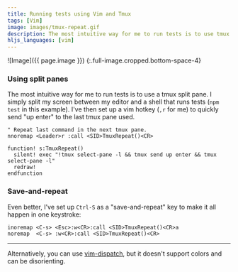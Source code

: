 ```yaml
---
title: Running tests using Vim and Tmux
tags: [Vim]
image: images/tmux-repeat.gif
description: The most intuitive way for me to run tests is to use tmux split panes.
hljs_languages: [vim]
---
```


![Image]({{ page.image }})
{:.full-image.cropped.bottom-space-4}

### Using split panes
The most intuitive way for me to run tests is to use a tmux split pane. I
simply split my screen between my editor and a shell that runs tests (`npm
test` in this example). I've then set up a vim hotkey (`,r` for me) to quickly send "up enter" to the last tmux pane used.

```vim
" Repeat last command in the next tmux pane.
nnoremap <Leader>r :call <SID>TmuxRepeat()<CR>

function! s:TmuxRepeat()
  silent! exec "!tmux select-pane -l && tmux send up enter && tmux select-pane -l"
  redraw!
endfunction
```

### Save-and-repeat
Even better, I've set up `Ctrl-S` as a "save-and-repeat" key to make it all happen in one keystroke:

```vim
inoremap <C-s> <Esc>:w<CR>:call <SID>TmuxRepeat()<CR>a
noremap  <C-s> :w<CR>:call <SID>TmuxRepeat()<CR>
```

----

Alternatively, you can use [vim-dispatch], but it doesn't support colors and can be disorienting.

[vim-dispatch]: https://github.com/tpope/vim-dispatch
